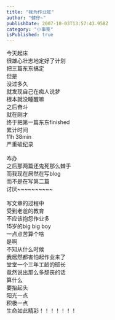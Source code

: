 ```yaml
---
title: "我为作业狂"
author: "健仔~"
publishDate: 2007-10-03T13:57:43.958Z
category: "小事笺"
isPublished: true
---
```


今天起床<BR>很雄心壮志地定好了计划<BR>把三篇东东搞定<BR>但是<BR>没过多久<BR>就发现自己在痴人说梦<BR>根本就没睡醒嘛<BR>之后奋斗<BR>就在刚才<BR>终于把第一篇东东finished<BR>累计时间<BR>11h 38min<BR>严重破纪录<BR><BR>咋办<BR>之后那两篇还鬼死那么棘手<BR>而我现在居然在写blog<BR>而不是在写第二篇<BR>讨厌~~~~~~~~~~<BR><BR>写文章的过程中<BR>受到老爸的教育<BR>不应该抱怨作业多<BR>15岁的big big boy<BR>一点点苦算个啥<BR>是啊<BR>不知从什么时候<BR>我居然都害怕起作业来了<BR>堂堂一个三年工龄的班长<BR>竟然说出那么多颓丧的话<BR>算什么<BR>要抬起头<BR>阳光一点<BR>积极一点<BR>生命如此精彩！！！！！！！